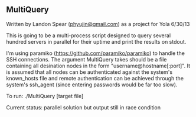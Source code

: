 ## MultiQuery

Written by Landon Spear (phyujin@gmail.com) as a project for Yola
6/30/13

This is going to be a multi-process script designed to query several hundred servers in parallel for their uptime and print the results on stdout. 

I'm using paramiko (https://github.com/paramiko/paramiko) to handle the SSH connections. The argument MultiQuery takes should be a file containing all desination nodes in the form "username@hostname[:port]". It is assumed that all nodes can be authenticated against the system's known_hosts file and remote authentication can be achieved through the system's ssh_agent (since entering passwords would be far too slow).

To run: ./MultiQuery [target file]

Current status: parallel solution but output still in race condition
